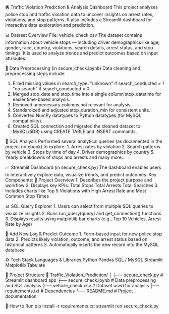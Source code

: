 🚔 Traffic Violation Prediction & Analysis Dashboard
    This project analyzes police stop and traffic violation data to uncover insights on arrest rates, violations, and stop patterns.
    It also includes a Streamlit dashboard for interactive data exploration and prediction.

📊 Dataset Overview
   File: vehicle_check.csv
   The dataset contains information about vehicle stops — including driver demographics like age, gender, race, country, violations, search details, arrest status, and stop timings.
   It is used to analyze trends and predict outcomes based on input attributes.

🧹 Data Preprocessing (in secure_check.ipynb)
   Data cleaning and preprocessing steps include:
   1. Filled missing values in search_type:
       "unknown" if search_conducted = 1
       "no search" if search_conducted = 0
   2. Merged stop_date and stop_time into a single column stop_datetime for easier time-based analysis.
   3. Removed unnecessary columns not relevant for analysis.
   4. Standardized and adjusted stop_duration_min for consistent units.
   5. Converted NumPy datatypes to Python datatypes (for MySQL compatibility).
   6. Created SQL connection and migrated the cleaned dataset to MySQL(tiDB) using CREATE TABLE and INSERT commands.

🧠 SQL Analysis
   Performed several analytical queries (as documented in the project notebook) to explore:
    1. Arrest rates by violation
    2. Search patterns by vehicle
    3. Stops by time of day
    4. Driver demographics by country
    5. Yearly breakdowns of stops and arrests and many more..

📈 Streamlit Dashboard (in secure_check.py)
   The dashboard enables users to interactively explore data, visualize trends, and predict outcomes.
   Key Components:
   📘 Project Overview
       1. Describes the project purpose and workflow
       2. Displays key KPIs:
           Total Stops
           Total Arrests
           Total Searches
       3. Includes charts like Top 5 Violations with High Arrest Rate and Most Common Stop Times
       
   📊 SQL Query Explorer
      1. Users can select from multiple SQL queries to visualize insights
      2. Runs run_query(query) and get_connection() functions
      3. Displays results using matplotlib bar charts (e.g., Top 10 Vehicles, Arrest Rate by Age)
      
   📝 Add New Log & Predict Outcome
      1. Form-based input for new police stop data
      2. Predicts likely violation, outcome, and arrest status based on historical patterns
      3. Automatically inserts the new record into the MySQL database

⚙️ Tech Stack
Languages & Libraries
  Python
  Pandas
  SQL / MySQL
  Streamlit
  Matplotlib
  Tabulate

📂 Project Structure
📁 Traffic_Violation_Prediction/
│
├── secure_check.py          # Streamlit dashboard app
├── secure_check.ipynb       # Data preprocessing and SQL analysis
├── vehicle_check.csv        # Dataset used for analysis
├── requirements.txt         # Dependencies
└── README.md                # Project documentation

🚀 How to Run
pip install -r requirements.txt
streamlit run secure_check.py
